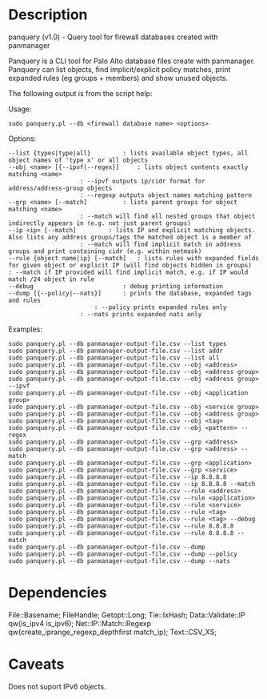 # Description

panquery (v1.0) - Query tool for firewall databases created with panmanager

Panquery is a CLI tool for Palo Alto database files create with panmanager. Panquery can list objects, find implicit/explicit policy matches, print expanded rules (eg groups + members) and show unused objects.

The following output is from the script help:

Usage:

	sudo panquery.pl --db <firewall database name> <options>

Options:

	--list {types|type|all} 		: lists available object types, all object names of 'type x' or all objects
	--obj <name> [{--ipvf|--regex}]		: lists object contents exactly matching <name>
						: --ipvf outputs ip/cidr format for address/address-group objects
						: --regexp outputs object names matching pattern
	--grp <name> [--match]			: lists parent groups for object matching <name>
			 			: --match will find all nested groups that object indirectly appears in (e.g. not just parent groups)
	--ip <ip> [--match]			: lists IP and explicit matching objects. Also lists any address groups/tags the matched object is a member of
						: --match will find implicit match in address groups and print containing cidr (e.g. within netmask)
	--rule {object name|ip} [--match]	: lists rules with expanded fields for given object or explicit IP (will find objects hidden in groups)                       : --match if IP provided will find implicit match, e.g. if IP would match /24 object in rule
	--debug			                : debug printing information
	--dump [{--policy|--nats}]		: prints the database, expanded tags and rules
					        : --policy prints expanded rules only
						: --nats prints expanded nats only

Examples:

	sudo panquery.pl --db panmanager-output-file.csv --list types
	sudo panquery.pl --db panmanager-output-file.csv --list addr
	sudo panquery.pl --db panmanager-output-file.csv --list all
	sudo panquery.pl --db panmanager-output-file.csv --obj <address>
	sudo panquery.pl --db panmanager-output-file.csv --obj <address group>
	sudo panquery.pl --db panmanager-output-file.csv --obj <address group> --ipvf
	sudo panquery.pl --db panmanager-output-file.csv --obj <application group>
	sudo panquery.pl --db panmanager-output-file.csv --obj <service group>
	sudo panquery.pl --db panmanager-output-file.csv --obj <address group>
	sudo panquery.pl --db panmanager-output-file.csv --obj <tag>
	sudo panquery.pl --db panmanager-output-file.csv --obj <pattern> --regex
	sudo panquery.pl --db panmanager-output-file.csv --grp <address>
	sudo panquery.pl --db panmanager-output-file.csv --grp <address> --match
	sudo panquery.pl --db panmanager-output-file.csv --grp <application>
	sudo panquery.pl --db panmanager-output-file.csv --grp <service>
	sudo panquery.pl --db panmanager-output-file.csv --ip 8.8.8.8
	sudo panquery.pl --db panmanager-output-file.csv --ip 8.8.8.8 --match
	sudo panquery.pl --db panmanager-output-file.csv --rule <address>
	sudo panquery.pl --db panmanager-output-file.csv --rule <application>
	sudo panquery.pl --db panmanager-output-file.csv --rule <service>
	sudo panquery.pl --db panmanager-output-file.csv --rule <tag>
	sudo panquery.pl --db panmanager-output-file.csv --rule <tag> --debug
	sudo panquery.pl --db panmanager-output-file.csv --rule 8.8.8.8
	sudo panquery.pl --db panmanager-output-file.csv --rule 8.8.8.8 --match
	sudo panquery.pl --db panmanager-output-file.csv --dump
	sudo panquery.pl --db panmanager-output-file.csv --dump --policy
	sudo panquery.pl --db panmanager-output-file.csv --dump --nats

# Dependencies

File::Basename;
FileHandle;
Getopt::Long;
Tie::IxHash;
Data::Validate::IP qw(is_ipv4 is_ipv6);
Net::IP::Match::Regexp qw(create_iprange_regexp_depthfirst match_ip);
Text::CSV_XS;

# Caveats

Does not suport IPv6 objects.
